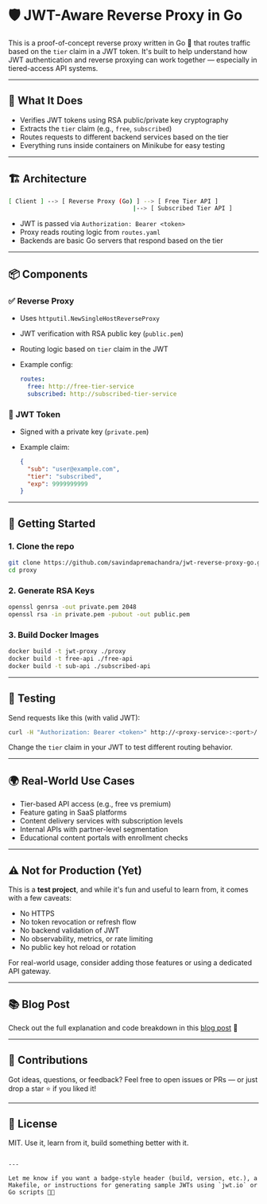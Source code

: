 # 🛡️ JWT-Aware Reverse Proxy in Go

This is a proof-of-concept reverse proxy written in Go 🐹 that routes traffic based on the `tier` claim in a JWT token. It's built to help understand how JWT authentication and reverse proxying can work together — especially in tiered-access API systems.

---

## 🧠 What It Does

- Verifies JWT tokens using RSA public/private key cryptography
- Extracts the `tier` claim (e.g., `free`, `subscribed`)
- Routes requests to different backend services based on the tier
- Everything runs inside containers on Minikube for easy testing

---

## 🏗️ Architecture

```bash
[ Client ] --> [ Reverse Proxy (Go) ] --> [ Free Tier API ]
                                   |--> [ Subscribed Tier API ]
````

* JWT is passed via `Authorization: Bearer <token>`
* Proxy reads routing logic from `routes.yaml`
* Backends are basic Go servers that respond based on the tier

---

## 📦 Components

### ✅ Reverse Proxy

* Uses `httputil.NewSingleHostReverseProxy`
* JWT verification with RSA public key (`public.pem`)
* Routing logic based on `tier` claim in the JWT
* Example config:

  ```yaml
  routes:
    free: http://free-tier-service
    subscribed: http://subscribed-tier-service
  ```

### 🔐 JWT Token

* Signed with a private key (`private.pem`)
* Example claim:

  ```json
  {
    "sub": "user@example.com",
    "tier": "subscribed",
    "exp": 9999999999
  }
  ```

---

## 🚀 Getting Started

### 1. Clone the repo

```bash
git clone https://github.com/savindapremachandra/jwt-reverse-proxy-go.git
cd proxy
```

### 2. Generate RSA Keys

```bash
openssl genrsa -out private.pem 2048
openssl rsa -in private.pem -pubout -out public.pem
```

### 3. Build Docker Images

```bash
docker build -t jwt-proxy ./proxy
docker build -t free-api ./free-api
docker build -t sub-api ./subscribed-api
```

---

## 🧪 Testing

Send requests like this (with valid JWT):

```bash
curl -H "Authorization: Bearer <token>" http://<proxy-service>:<port>/
```

Change the `tier` claim in your JWT to test different routing behavior.

---

## 🌍 Real-World Use Cases

* Tier-based API access (e.g., free vs premium)
* Feature gating in SaaS platforms
* Content delivery services with subscription levels
* Internal APIs with partner-level segmentation
* Educational content portals with enrollment checks

---

## ⚠️ Not for Production (Yet)

This is a **test project**, and while it's fun and useful to learn from, it comes with a few caveats:

* No HTTPS
* No token revocation or refresh flow
* No backend validation of JWT
* No observability, metrics, or rate limiting
* No public key hot reload or rotation

For real-world usage, consider adding those features or using a dedicated API gateway.

---

## 📚 Blog Post

Check out the full explanation and code breakdown in this [blog post](#) 📝

---

## 🤝 Contributions

Got ideas, questions, or feedback? Feel free to open issues or PRs — or just drop a star ⭐ if you liked it!

---

## 📄 License

MIT. Use it, learn from it, build something better with it.

```

---

Let me know if you want a badge-style header (build, version, etc.), a Makefile, or instructions for generating sample JWTs using `jwt.io` or Go scripts 👨‍💻
```
